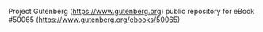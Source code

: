 Project Gutenberg (https://www.gutenberg.org) public repository for eBook #50065 (https://www.gutenberg.org/ebooks/50065)
